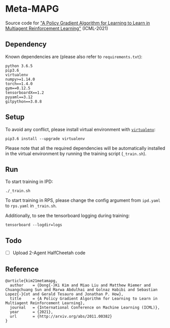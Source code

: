 # Meta-MAPG
Source code for ["A Policy Gradient Algorithm for Learning to Learn in Multiagent Reinforcement Learning"](https://arxiv.org/pdf/2011.00382.pdf) (ICML-2021)

## Dependency
Known dependencies are (please also refer to `requirements.txt`):
```
python 3.6.5
pip3.6
virtualenv
numpy>=1.14.0
torch==1.4.0
gym==0.12.5
tensorboardX==1.2
pyyaml==3.12
gitpython==3.0.8
```

## Setup
To avoid any conflict, please install virtual environment with [`virtualenv`](http://docs.python-guide.org/en/latest/dev/virtualenvs/):
```
pip3.6 install --upgrade virtualenv
```
Please note that all the required dependencies will be automatically installed in the virtual environment by running the training script (`_train.sh`).

## Run
To start training in IPD:
```
./_train.sh
```

To start training in RPS, please change the config argument from `ipd.yaml` to `rps.yaml` in `_train.sh`.

Additionally, to see the tensorboard logging during training:
```
tensorboard --logdir=logs
```

## Todo
- [ ] Upload 2-Agent HalfCheetah code

## Reference
```
@article{kim21metamapg,
  author    = {Dong{-}Ki Kim and Miao Liu and Matthew Riemer and Chuangchuang Sun and Marwa Abdulhai and Golnaz Habibi and Sebastian Lopez{-}Cot and Gerald Tesauro and Jonathan P. How},
  title     = {A Policy Gradient Algorithm for Learning to Learn in Multiagent Reinforcement Learning},
  journal   = {International Conference on Machine Learning (ICML)},
  year      = {2021},
  url       = {http://arxiv.org/abs/2011.00382}
}
```
